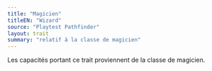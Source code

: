 ```yaml
---
title: "Magicien"
titleEN: "Wizard"
source: "Playtest Pathfinder"
layout: trait
summary: "relatif à la classe de magicien"
---
```

Les capacités portant ce trait proviennent de la classe de magicien.

